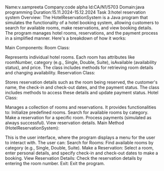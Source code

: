 Name:v.sampreeta
Company:code alpha
Id:CA/N1/5703
Domain:java programming
Duration:15.11.2024-15.12.2024
Task 3:hotel reservation system
Overview:
The HotelReservationSystem is a Java program that simulates the functionality of a hotel booking system, allowing customers to search for available rooms, make reservations, and view booking details. The program manages hotel rooms, reservations, and the payment process in a simplified manner. Here's a breakdown of how it works:

Main Components:
Room Class:

Represents individual hotel rooms.
Each room has attributes like roomNumber, category (e.g., Single, Double, Suite), isAvailable (availability status), and price.
The class includes methods for retrieving room details and changing availability.
Reservation Class:

Stores reservation details such as the room being reserved, the customer's name, the check-in and check-out dates, and the payment status.
The class includes methods to access these details and update payment status.
Hotel Class:

Manages a collection of rooms and reservations.
It provides functionalities to:
Initialize predefined rooms.
Search for available rooms by category.
Make a reservation for a specific room.
Process payments (simulated as always successful).
View reservation details.
Main Method (HotelReservationSystem):

This is the user interface, where the program displays a menu for the user to interact with.
The user can:
Search for Rooms: Find available rooms by category (e.g., Single, Double, Suite).
Make a Reservation: Select a room, enter personal details, and specify check-in and check-out dates to make a booking.
View Reservation Details: Check the reservation details by entering the room number.
Exit: Exit the program.
